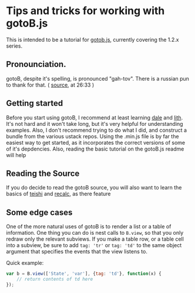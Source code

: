 # Tips and tricks for working with gotoB.js

This is intended to be a tutorial for [gotob.js](https://github.com/fpereiro/gotoB), currently covering the 1.2.x series.

## Pronounciation.

gotoB, despite it's spelling, is pronounced "gah-tov". There is a russian pun to thank for that. ( [source](https://youtube.com/watch?v=t12fLfyc2T0), at 26:33 )

## Getting started

Before you start using gotoB, I recommend at least learning [dale](https://github.com/fpereiro/dale) and [lith](https://github.com/fpereiro/lith). It's not hard and it won't take long, but it's very helpful for understanding examples. Also, I don't recommend trying to do what I did, and construct a bundle from the various ustack repos. Using the .min.js file is by far the easiest way to get started, as it incorporates the correct versions of some of it's depdencies. Also, reading the basic tutorial on the gotoB.js readme will help 

## Reading the Source

If you do decide to read the gotoB source, you will also want to learn the basics of [teishi](https://github.com/fpereiro/teishi) and [recalc](https://github.com/fpereiro/recalc), as there feature 

## Some edge cases

One of the more natural uses of gotoB is to render a list or a table of information. One thing you can do is nest calls to `B.view`, so that you only redraw only the relevant subviews. If you make a table row, or a table cell into a subview, be sure to add `tag: 'tr'` or `tag: 'td'` to the same object argument that specifies the events that the view listens to.

Quick example:

```js
var b = B.view(['State', 'var'], {tag: 'td'}, function(x) {
    // return contents of td here
});
```
